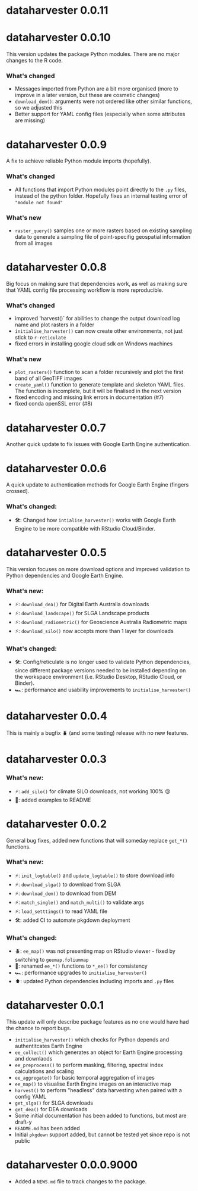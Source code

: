 # dataharvester 0.0.11

# dataharvester 0.0.10

This version updates the package Python modules. There are no major changes to the R code.

### What's changed

- Messages imported from Python are a bit more organised (more to improve in a later version, but these are cosmetic changes)
- `download_dem()`: arguments were not ordered like other similar functions, so we adjusted this
- Better support for YAML config files (especially when some attributes are missing)

# dataharvester 0.0.9

A fix to achieve reliable Python module imports (hopefully).

### What's changed

- All functions that import Python modules point directly to the `.py` files, instead of the python folder. Hopefully fixes an internal testing error of `"module not found"`

### What's new
- `raster_query()` samples one or more rasters based on existing sampling data to generate a sampling file of point-specifig geospatial information from all images


# dataharvester 0.0.8

Big focus on making sure that dependencies work, as well as making sure that YAML config file processing workflow is more reproducible.

### What's changed

- improved 'harvest()` for abilities to change the output download log name and plot rasters in a folder
- `initialise_harvester()` can now create other environments, not just stick to `r-reticulate`
- fixed errors in installing google cloud sdk on Windows machines


### What's new
- `plot_rasters()` function to scan a folder recursively and plot the first band of all GeoTIFF images
- `create_yaml()` function to generate template and skeleton YAML files. The function is incomplete, but it will be finalised in the next version
- fixed encoding and missing link errors in documentation (#7)
- fixed conda openSSL error (#8)

# dataharvester 0.0.7

Another quick update to fix issues with Google Earth Engine authentication.



# dataharvester 0.0.6

A quick update to authentication methods for Google Earth Engine (fingers crossed).

### What's changed:

- 🛠: Changed how `intialise_harvester()` works with Google Earth Engine to be more compatible with RStudio Cloud/Binder.


# dataharvester 0.0.5

This version focuses on more download options and improved validation to Python dependencies and Google Earth Engine.

### What's new:

- ⚡: `download_dea()` for Digital Earth Australia downloads
- ⚡: `download_landscape()` for SLGA Landscape products
- ⚡: `download_radiometric()` for Geoscience Australia Radiometric maps
- ⚡: `download_silo()` now accepts more than 1 layer for downloads


### What's changed:

- 🛠: Config/reticulate is no longer used to validate Python dependencies, since different package versions needed to be installed depending on the workspace environment (i.e. RStudio Desktop, RStudio Cloud, or Binder).
- 🏎: performance and usability improvements to `initialise_harvester()`

# dataharvester 0.0.4

This is mainly a bugfix 🪲 (and some testing) release with no new features.

# dataharvester 0.0.3

### What's new:

- ⚡: `add_silo()` for climate SILO downloads, not working 100% 😢
- 📰: added examples to README


# dataharvester 0.0.2

General bug fixes, added new functions that will someday replace `get_*()` functions.

### What's new: 

- ⚡: `init_logtable()` and `update_logtable()` to store download info
- ⚡: `download_slga()` to download from SLGA
- ⚡: `download_dem()` to download from DEM
- ⚡: `match_single()` and `match_multi()` to validate args
- ⚡: `load_setttings()` to read YAML file 
- 🛠: added CI to automate pkgdown deployment

### What's changed:

- 🪲: `ee_map()` was not presenting map on RStudio viewer - fixed by switching to `geemap.foliummap`
- 🔁: renamed `ee_*()` functions to `*_ee()` for consistency
- 🏎: performance upgrades to `initialise_harvester()`
- ⬆️️: updated Python dependencies including imports and `.py` files

# dataharvester 0.0.1

This update will only describe package features as no one would have had the chance to report bugs.


- `initialise_harvester()` which checks for Python depends and authentitcates Earth Engine
- `ee_collect()` which generates an object for Earth Engine processing and downlaods
- `ee_preprocess()` to perform masking, filtering, spectral index calculations and scaling
- `ee_aggregate()` for basic temporal aggregation of images
- `ee_map()` to visualise Earth Engine images on an interactive map
- `harvest()` to perform "headless" data harvesting when paired with a config YAML
- `get_slga()` for SLGA downloads
- `get_dea()` for DEA downloads
- Some initial documentation has been added to functions, but most are draft-y
- `README.md` has been added
- Initial `pkgdown` support added, but cannot be tested yet since repo is not public

# dataharvester 0.0.0.9000

* Added a `NEWS.md` file to track changes to the package.
